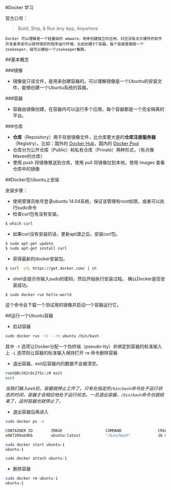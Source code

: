 #Docker 学习

官方口号：
>Build, Ship, & Run Any App, Anywhere

```
Docker 可以理解是一个轻量级的 wmware，用来创建独立的应用，对应没有太大硬件的软件开发者来说可以提供很好的程序运行环境，比如创建3个容器，每个容器里面跑一个 zookeeper，就可以模拟一个zookeeper集群。
```
##基本概念

###镜像
- 镜像是只读文件，是用来创建容器的。可以理解镜像是一个Ubuntu的安装文件，能够创建一个Ubuntu系统的容器。

###容器
- 容器由镜像创建，在容器内可以运行多个应用，每个容器都是一个完全隔离的平台。

###仓库
- **仓库**（Repository）用于存放镜像文件，比仓库更大是的**仓库注册服务器**（Registry）。比如：国外的 [Docker Hub](https://hub.docker.com/)，国内的 [Docker Pool](http://dockerpool.com/) 
- 仓库分为公开仓库（Public）和私有仓库（Private）两种形式，（有点像Maven的仓库）
- 使用 push 将镜像推送到仓库，使用 pull 将镜像拉到本地，使用 images 查看仓库中的镜像

##Docker在Ubuntu上安装

安装步骤：

- 使用管理员帐号登录ubuntu 14.04系统，保证该管理有root权限，或者可以执行sudo命令
- 检查curl包有没有安装。
```bash
$ which curl
```
- 如果curl没有安装的话，更新apt源之后，安装curl包。
```bash
$ sudo apt-get update 
$ sudo apt-get install curl
```
- 获得最新的docker安装包。
```bash
$ curl -sSL https://get.docker.com/ | sh 
```
- shell会提示你输入sudo的密码，然后开始执行安装过程。
确认Docker是否安装成功。
```bash
$ sudo docker run hello-world
```
这个命令会下载一个测试用的镜像并启动一个容器运行它。

##运行一个Ubuntu容器

- 启动容器
```bash
sudo docker run -ti --rm ubuntu /bin/bash
```
其中 `-t` 选项让Docker分配一个伪终端（pseudo-tty）并绑定到容器的标准输入上
		`-i` 选项则让容器的标准输入保持打开
`rm` 命令删除容器

- 退出容器，exit后容器内的数据不会被清空。
```bash
root@8c342c0c275c:/# exit
exit
```
*当我们输入exit后，容器就停止工作了。只有在指定的`/bin/bash`命令处于运行状态的时间，容器才会相应地处于运行状态。一旦退出容器，`/bin/bash`命令也就结束了，这时容器也就停止了。*

- 退出容器后再进入
```sh
sudo docker ps -a

CONTAINER ID        IMAGE                   COMMAND                CREATED             STATUS                         PORTS                    NAMES
a987209ab9bb        ubuntu:latest           "/bin/bash"            16 minutes ago      Exited (100) 3 minutes ago                              ubuntu-1

sudo docker start ubuntu-1
ubuntu-1

sudo docker attach ubuntu-1
```
- 删除容器
```sh
sudo docker rm ubuntu-1
ubuntu-1
```
